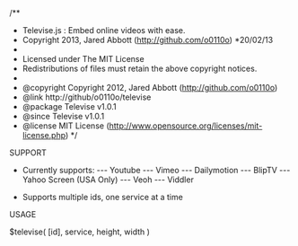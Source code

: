 /**
 * Televise.js : Embed online videos with ease.
 * Copyright 2013, Jared Abbott (http://github.com/o0110o)
 *20/02/13
 *
 * Licensed under The MIT License
 * Redistributions of files must retain the above copyright notices.
 *
 * @copyright     Copyright 2012, Jared Abbott (http://github.com/o0110o)
 * @link          http://github/o0110o/televise
 * @package       Televise v1.0.1
 * @since         Televise v1.0.1
 * @license       MIT License (http://www.opensource.org/licenses/mit-license.php)
 */


SUPPORT
- Currently supports:
--- Youtube
--- Vimeo
--- Dailymotion
--- BlipTV
--- Yahoo Screen (USA Only)
--- Veoh
--- Viddler

- Supports multiple ids, one service at a time

USAGE

$televise( [id], service, height, width )